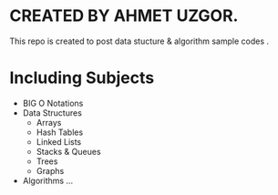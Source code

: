 # CREATED BY AHMET UZGOR.

This repo is created to post data stucture & algorithm sample codes . 

# Including Subjects 

- BIG O Notations
- Data Structures
    - Arrays
    - Hash Tables
    - Linked Lists
    - Stacks & Queues
    - Trees
    - Graphs
- Algorithms ...
